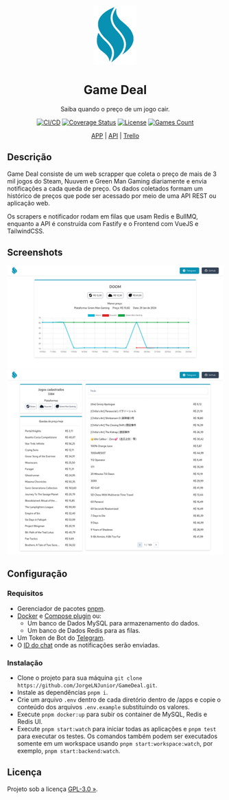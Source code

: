 <div align="center" id="short-description-and-logo">

<img src="apps/frontend/public/logo.png" width="100" />

<h1>Game Deal</h1>

Saiba quando o preço de um jogo cair.

</div>

<div align="center" id="badges">

[![CI/CD](https://img.shields.io/github/actions/workflow/status/JorgeLNJUnior/GameDeal/ci.yml?branch=main&label=CI%2FCD)](https://github.com/JorgeLNJunior/GameDeal/actions/workflows/ci.yml)
[![Coverage Status](https://coveralls.io/repos/github/JorgeLNJunior/GameDeal/badge.svg?branch=main)](https://coveralls.io/github/JorgeLNJunior/GameDeal?branch=main)
[![License](https://img.shields.io/github/license/JorgeLNJunior/GameDeal)](https://github.com/JorgeLNJunior/GameDeal/blob/main/LICENSE.md)
[![Games Count](https://img.shields.io/badge/dynamic/json?url=https%3A%2F%2Fapi.gamedeal.cloudns.nz%2Fgames%2Fcount&query=%24.total&label=Jogos&color=lgreen)](https://app.gamedeal.cloudns.nz/)

</div>

<div align="center" id="links">

[APP](https://app.gamedeal.cloudns.nz) |
[API](https://api.gamedeal.cloudns.nz) |
[Trello](https://trello.com/b/LZk67XmB)

</div>

## Descrição
Game Deal consiste de um web scrapper que coleta o preço de mais de 3 mil jogos do Steam, Nuuvem e Green Man Gaming diariamente e envia notificações a cada queda de preço. Os dados coletados formam um histórico de preços que pode ser acessado por meio de uma API REST ou aplicação web.

Os scrapers e notificador rodam em filas que usam Redis e BullMQ, enquanto a API é construída com Fastify e o Frontend com VueJS e TailwindCSS.

## Screenshots

![image1](./.github/screenshots/1.png)
![image2](./.github/screenshots/2.png)

## Configuração

### Requisitos
- Gerenciador de pacotes [pnpm](https://pnpm.io/installation).
- [Docker](https://docs.docker.com/engine/install/ubuntu/) e [Compose plugin](https://docs.docker.com/compose/install/linux/#install-using-the-repository) ou:
  - Um banco de Dados MySQL para armazenamento do dados.
  - Um banco de Dados Redis para as filas.
- Um Token de Bot do [Telegram](https://t.me/botfather).
- O [ID do chat](https://www.alphr.com/find-chat-id-telegram) onde as notificações serão enviadas.

### Instalação
- Clone o projeto para sua máquina `git clone https://github.com/JorgeLNJunior/GameDeal.git`.
- Instale as dependências `pnpm i`.
- Crie um arquivo `.env` dentro de cada diretório dentro de /apps e copie o conteúdo dos arquivos `.env.example` substituindo os valores.
- Execute `pnpm docker:up` para subir os container de MySQL, Redis e Redis UI.
- Execute `pnpm start:watch` para iniciar todas as aplicações e `pnpm test` para executar os testes. Os comandos também podem ser executados somente em um workspace usando `pnpm start:workspace:watch`, por exemplo, `pnpm start:backend:watch`.

## Licença

Projeto sob a licença [GPL-3.0 »](https://github.com/JorgeLNJunior/GameDeal/blob/main/LICENSE.md).

